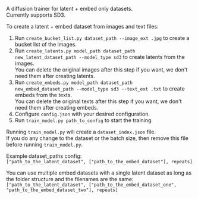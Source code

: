 A diffusion trainer for latent + embed only datasets.  
Currently supports SD3.  

To create a latent + embed dataset from images and text files:  

1) Run `create_bucket_list.py dataset_path --image_ext .jpg` to create a bucket list of the images.  
2) Run `create_latents.py model_path dataset_path new_latent_dataset_path --model_type sd3` to create latents from the images.  
   You can delete the original images after this step if you want, we don't need them after creating latents.
4) Run `create_embeds.py model_path dataset_path new_embed_dataset_path --model_type sd3 --text_ext .txt` to create embeds from the texts.  
   You can delete the original texts after this step if you want, we don't need them after creating embeds.
5) Configure `config.json` with your desired configuration.  
6) Run `train_model.py path_to_config` to start the training.  

Running `train_model.py` will create a `dataset_index.json` file.  
If you do any change to the dataset or the batch size, then remove this file before running `train_model.py`.  

Example dataset_paths config:  
`["path_to_the_latent_dataset", ["path_to_the_embed_dataset"], repeats]`  

You can use multiple embed datasets with a single latent dataset as long as the folder structure and the filenames are the same:  
`["path_to_the_latent_dataset", ["path_to_the_embed_dataset_one", "path_to_the_embed_dataset_two"], repeats]`
